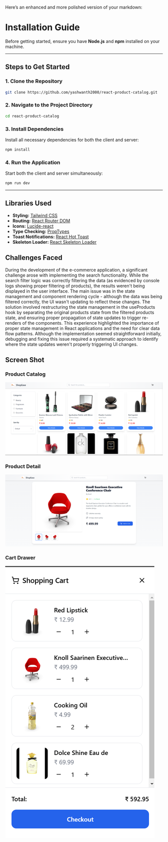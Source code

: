 Here’s an enhanced and more polished version of your markdown:

# Installation Guide

Before getting started, ensure you have **Node.js** and **npm** installed on your machine.

---

## Steps to Get Started

### 1. Clone the Repository

```bash
git clone https://github.com/yashwanth2000/react-product-catalog.git
```

### 2. Navigate to the Project Directory

```bash
cd react-product-catalog
```

### 3. Install Dependencies

Install all necessary dependencies for both the client and server:

```bash
npm install
```

### 4. Run the Application

Start both the client and server simultaneously:

```bash
npm run dev
```

---

## Libraries Used

- **Styling:** [Tailwind CSS](https://tailwindcss.com)
- **Routing:** [React Router DOM](https://reactrouter.com)
- **Icons:** [Lucide-react](https://lucide.dev)
- **Type Checking:** [PropTypes](https://www.npmjs.com/package/prop-types)
- **Toast Notifications:** [React Hot Toast](https://react-hot-toast.com)
- **Skeleton Loader:** [React Skeleton Loader](https://www.npmjs.com/package/react-loading-skeleton)

## Challenges Faced

During the development of the e-commerce application, a significant challenge arose with implementing the search functionality. While the search filter logic was correctly filtering the data (as evidenced by console logs showing proper filtering of products), the results weren't being displayed in the user interface. The main issue was in the state management and component rendering cycle - although the data was being filtered correctly, the UI wasn't updating to reflect these changes. The solution involved restructuring the state management in the useProducts hook by separating the original products state from the filtered products state, and ensuring proper propagation of state updates to trigger re-renders of the components. This experience highlighted the importance of proper state management in React applications and the need for clear data flow patterns. Although the implementation seemed straightforward initially, debugging and fixing this issue required a systematic approach to identify where the state updates weren't properly triggering UI changes.

## Screen Shot

### Product Catalog
![Product Catalog](./src/assets/product-catalog.png)

### Product Detail
![Product Detail](./src/assets/product-detail.png)

### Cart Drawer
![Cart Drawer](./src/assets/cart-drawer.png)

